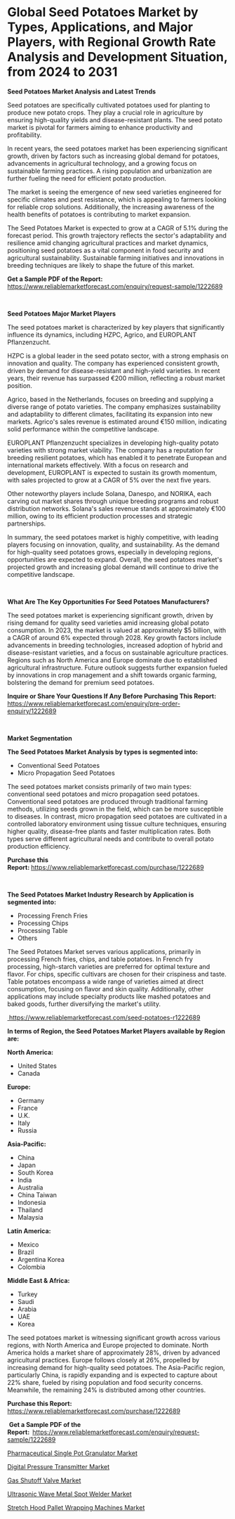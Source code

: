 <p><h1>Global Seed Potatoes Market by Types, Applications, and Major Players, with Regional Growth Rate Analysis and Development Situation, from 2024 to 2031</h1></p><p><strong>Seed Potatoes Market Analysis and Latest Trends</strong></p>
<p><p>Seed potatoes are specifically cultivated potatoes used for planting to produce new potato crops. They play a crucial role in agriculture by ensuring high-quality yields and disease-resistant plants. The seed potato market is pivotal for farmers aiming to enhance productivity and profitability.</p><p>In recent years, the seed potatoes market has been experiencing significant growth, driven by factors such as increasing global demand for potatoes, advancements in agricultural technology, and a growing focus on sustainable farming practices. A rising population and urbanization are further fueling the need for efficient potato production.</p><p>The market is seeing the emergence of new seed varieties engineered for specific climates and pest resistance, which is appealing to farmers looking for reliable crop solutions. Additionally, the increasing awareness of the health benefits of potatoes is contributing to market expansion.</p><p>The Seed Potatoes Market is expected to grow at a CAGR of 5.1% during the forecast period. This growth trajectory reflects the sector's adaptability and resilience amid changing agricultural practices and market dynamics, positioning seed potatoes as a vital component in food security and agricultural sustainability. Sustainable farming initiatives and innovations in breeding techniques are likely to shape the future of this market.</p></p>
<p><strong>Get a Sample PDF of the Report:&nbsp;</strong> <a href="https://www.reliablemarketforecast.com/enquiry/request-sample/1222689?utm_campaign=1134&utm_medium=2&utm_source=Github&utm_content=ia&utm_term=01112024&utm_id=seed-potatoes">https://www.reliablemarketforecast.com/enquiry/request-sample/1222689</a></p>
<p>&nbsp;</p>
<p><strong>Seed Potatoes Major Market Players</strong></p>
<p><p>The seed potatoes market is characterized by key players that significantly influence its dynamics, including HZPC, Agrico, and EUROPLANT Pflanzenzucht. </p><p>HZPC is a global leader in the seed potato sector, with a strong emphasis on innovation and quality. The company has experienced consistent growth, driven by demand for disease-resistant and high-yield varieties. In recent years, their revenue has surpassed €200 million, reflecting a robust market position.</p><p>Agrico, based in the Netherlands, focuses on breeding and supplying a diverse range of potato varieties. The company emphasizes sustainability and adaptability to different climates, facilitating its expansion into new markets. Agrico's sales revenue is estimated around €150 million, indicating solid performance within the competitive landscape.</p><p>EUROPLANT Pflanzenzucht specializes in developing high-quality potato varieties with strong market viability. The company has a reputation for breeding resilient potatoes, which has enabled it to penetrate European and international markets effectively. With a focus on research and development, EUROPLANT is expected to sustain its growth momentum, with sales projected to grow at a CAGR of 5% over the next five years.</p><p>Other noteworthy players include Solana, Danespo, and NORIKA, each carving out market shares through unique breeding programs and robust distribution networks. Solana's sales revenue stands at approximately €100 million, owing to its efficient production processes and strategic partnerships.</p><p>In summary, the seed potatoes market is highly competitive, with leading players focusing on innovation, quality, and sustainability. As the demand for high-quality seed potatoes grows, especially in developing regions, opportunities are expected to expand. Overall, the seed potatoes market's projected growth and increasing global demand will continue to drive the competitive landscape.</p></p>
<p>&nbsp;</p>
<p><strong>What Are The Key Opportunities For Seed Potatoes Manufacturers?</strong></p>
<p><p>The seed potatoes market is experiencing significant growth, driven by rising demand for quality seed varieties amid increasing global potato consumption. In 2023, the market is valued at approximately $5 billion, with a CAGR of around 6% expected through 2028. Key growth factors include advancements in breeding technologies, increased adoption of hybrid and disease-resistant varieties, and a focus on sustainable agriculture practices. Regions such as North America and Europe dominate due to established agricultural infrastructure. Future outlook suggests further expansion fueled by innovations in crop management and a shift towards organic farming, bolstering the demand for premium seed potatoes.</p></p>
<p><strong>Inquire or Share Your Questions If Any Before Purchasing This Report:</strong> <a href="https://www.reliablemarketforecast.com/enquiry/pre-order-enquiry/1222689?utm_campaign=1134&utm_medium=2&utm_source=Github&utm_content=ia&utm_term=01112024&utm_id=seed-potatoes">https://www.reliablemarketforecast.com/enquiry/pre-order-enquiry/1222689</a></p>
<p>&nbsp;</p>
<p><strong>Market Segmentation</strong></p>
<p><strong>The Seed Potatoes Market Analysis by types is segmented into:</strong></p>
<p><ul><li>Conventional Seed Potatoes</li><li>Micro Propagation Seed Potatoes</li></ul></p>
<p><p>The seed potatoes market consists primarily of two main types: conventional seed potatoes and micro propagation seed potatoes. Conventional seed potatoes are produced through traditional farming methods, utilizing seeds grown in the field, which can be more susceptible to diseases. In contrast, micro propagation seed potatoes are cultivated in a controlled laboratory environment using tissue culture techniques, ensuring higher quality, disease-free plants and faster multiplication rates. Both types serve different agricultural needs and contribute to overall potato production efficiency.</p></p>
<p><strong>Purchase this Report:&nbsp;</strong><a href="https://www.reliablemarketforecast.com/purchase/1222689?utm_campaign=1134&utm_medium=2&utm_source=Github&utm_content=ia&utm_term=01112024&utm_id=seed-potatoes">https://www.reliablemarketforecast.com/purchase/1222689</a></p>
<p>&nbsp;</p>
<p><strong>The Seed Potatoes Market Industry Research by Application is segmented into:</strong></p>
<p><ul><li>Processing French Fries</li><li>Processing Chips</li><li>Processing Table</li><li>Others</li></ul></p>
<p><p>The Seed Potatoes Market serves various applications, primarily in processing French fries, chips, and table potatoes. In French fry processing, high-starch varieties are preferred for optimal texture and flavor. For chips, specific cultivars are chosen for their crispiness and taste. Table potatoes encompass a wide range of varieties aimed at direct consumption, focusing on flavor and skin quality. Additionally, other applications may include specialty products like mashed potatoes and baked goods, further diversifying the market's utility.</p></p>
<p><a href="https://www.reliablemarketforecast.com/seed-potatoes-r1222689?utm_campaign=1134&utm_medium=2&utm_source=Github&utm_content=ia&utm_term=01112024&utm_id=seed-potatoes">&nbsp;https://www.reliablemarketforecast.com/seed-potatoes-r1222689</a></p>
<p><strong>In terms of Region, the Seed Potatoes Market Players available by Region are:</strong></p>
<p>
    <p> <strong> North America: </strong>
        <ul>
            <li>United States</li>
            <li>Canada</li>
        </ul>
        </p> 
    <p> <strong> Europe: </strong>
        <ul>
            <li>Germany</li>
            <li>France</li>
            <li>U.K.</li>
            <li>Italy</li>
            <li>Russia</li>
        </ul>
        </p> 
    <p> <strong> Asia-Pacific: </strong>
        <ul>
            <li>China</li>
            <li>Japan</li>
            <li>South Korea</li>
            <li>India</li>
            <li>Australia</li>
            <li>China Taiwan</li>
            <li>Indonesia</li>
            <li>Thailand</li>
            <li>Malaysia</li>
        </ul>
        </p> 
    <p> <strong> Latin America: </strong>
        <ul>
            <li>Mexico</li>
            <li>Brazil</li>
            <li>Argentina Korea</li>
            <li>Colombia</li>
        </ul>
        </p> 
    <p> <strong> Middle East & Africa: </strong>
        <ul>
            <li>Turkey</li>
            <li>Saudi</li>
            <li>Arabia</li>
            <li>UAE</li>
            <li>Korea</li>
        </ul>
    </p>
    </p>
<p><p>The seed potatoes market is witnessing significant growth across various regions, with North America and Europe projected to dominate. North America holds a market share of approximately 28%, driven by advanced agricultural practices. Europe follows closely at 26%, propelled by increasing demand for high-quality seed potatoes. The Asia-Pacific region, particularly China, is rapidly expanding and is expected to capture about 22% share, fueled by rising population and food security concerns. Meanwhile, the remaining 24% is distributed among other countries.</p></p>
<p><strong>Purchase this Report: </strong><a href="https://www.reliablemarketforecast.com/purchase/1222689?utm_campaign=1134&utm_medium=2&utm_source=Github&utm_content=ia&utm_term=01112024&utm_id=seed-potatoes">https://www.reliablemarketforecast.com/purchase/1222689</a></p>
<p>&nbsp;<strong>Get a Sample PDF of the Report:&nbsp;&nbsp;</strong><a href="https://www.reliablemarketforecast.com/enquiry/request-sample/1222689?utm_campaign=1134&utm_medium=2&utm_source=Github&utm_content=ia&utm_term=01112024&utm_id=seed-potatoes">https://www.reliablemarketforecast.com/enquiry/request-sample/1222689</a></p>
<p><strong></strong></p>
<p><p><a href="https://issuu.com/reportprime-2/docs/pharmaceutical-single-pot-granulato_61988fbaf92cf7?utm_campaign=1134&utm_medium=2&utm_source=Github&utm_content=ia&utm_term=01112024&utm_id=seed-potatoes">Pharmaceutical Single Pot Granulator Market</a></p><p><a href="https://www.linkedin.com/pulse/digital-pressure-transmitter-market-segmentation-applications-tbcrc?utm_campaign=1134&utm_medium=2&utm_source=Github&utm_content=ia&utm_term=01112024&utm_id=seed-potatoes">Digital Pressure Transmitter Market</a></p><p><a href="https://www.linkedin.com/pulse/future-ready-strategic-insights-global-gas-shutoff-valve-2psle?utm_campaign=1134&utm_medium=2&utm_source=Github&utm_content=ia&utm_term=01112024&utm_id=seed-potatoes">Gas Shutoff Valve Market</a></p><p><a href="https://www.linkedin.com/pulse/evolution-ultrasonic-wave-metal-spot-welder-market-key-z2noe?utm_campaign=1134&utm_medium=2&utm_source=Github&utm_content=ia&utm_term=01112024&utm_id=seed-potatoes">Ultrasonic Wave Metal Spot Welder Market</a></p><p><a href="https://issuu.com/reportprime-2/docs/stretch-hood-pallet-wrapping-machin_1370f15c1efb56?utm_campaign=1134&utm_medium=2&utm_source=Github&utm_content=ia&utm_term=01112024&utm_id=seed-potatoes">Stretch Hood Pallet Wrapping Machines Market</a></p></p>